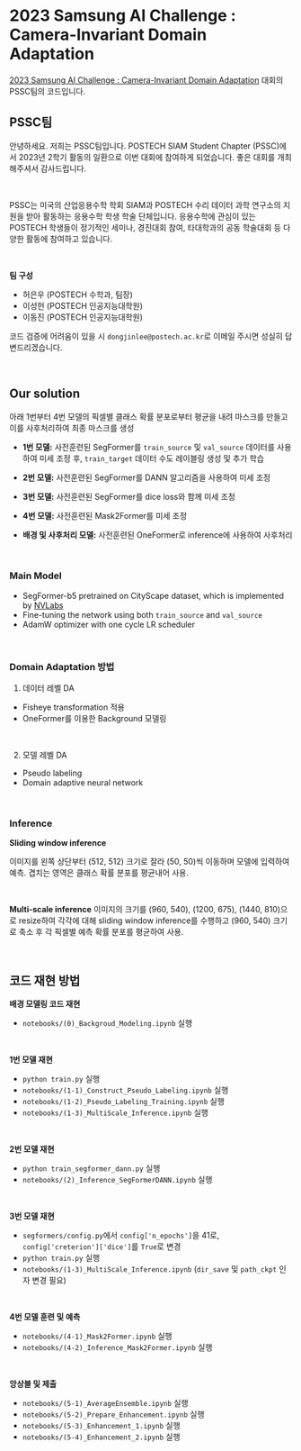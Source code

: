 # 2023 Samsung AI Challenge : Camera-Invariant Domain Adaptation
[2023 Samsung AI Challenge : Camera-Invariant Domain Adaptation](https://dacon.io/competitions/official/236132/overview/description)
대회의 PSSC팀의 코드입니다.

## PSSC팀
안녕하세요. 저희는 PSSC팀입니다. POSTECH SIAM Student Chapter (PSSC)에서 2023년 2학기 활동의 일환으로 이번 대회에 참여하게 되었습니다. 좋은 대회를 개최해주셔서 감사드립니다.

<br>

PSSC는 미국의 산업응용수학 학회 SIAM과 POSTECH 수리 데이터 과학 연구소의 지원을 받아 활동하는 응용수학 학생 학술 단체입니다. 
응용수학에 관심이 있는 POSTECH 학생들이 정기적인 세미나, 경진대회 참여, 타대학과의 공동 학술대회 등 다양한 활동에 참여하고 있습니다.

<br>

**팀 구성**

- 허은우 (POSTECH 수학과, 팀장)
- 이성헌 (POSTECH 인공지능대학원)
- 이동진 (POSTECH 인공지능대학원)

코드 검증에 어려움이 있을 시 `dongjinlee@postech.ac.kr`로 이메일 주시면 성실히 답변드리겠습니다.

<br>

## Our solution
아래 1번부터 4번 모델의 픽셀별 클래스 확률 분포로부터 평균을 내려 마스크를 만들고 이를 사후처리하여 최종 마스크를 생성

- **1번 모델:** 사전훈련된 SegFormer를 `train_source` 및 `val_source` 데이터를 사용하여 미세 조정 후, `train_target` 데이터 수도 레이블링 생성 및 추가 학습

- **2번 모델:** 사전훈련된 SegFormer를 DANN 알고리즘을 사용하여 미세 조정

- **3번 모델:** 사전훈련된 SegFormer를 dice loss와 함께 미세 조정

- **4번 모델:** 사전훈련된 Mask2Former를 미세 조정

- **배경 및 사후처리 모델:** 사전훈련된 OneFormer로 inference에 사용하여 사후처리

<br>

### Main Model
- SegFormer-b5 pretrained on CityScape dataset, which is implemented by [NVLabs](https://huggingface.co/nvidia/segformer-b5-finetuned-cityscapes-1024-1024)
- Fine-tuning the network using both `train_source` and `val_source`
- AdamW optimizer with one cycle LR scheduler

<br>

### Domain Adaptation 방법
1. 데이터 레벨 DA
- Fisheye transformation 적용
- OneFormer를 이용한 Background 모델링

<br>

2. 모델 레벨 DA
- Pseudo labeling
- Domain adaptive neural network

<br>

### Inference
**Sliding window inference**

이미지를 왼쪽 상단부터 (512, 512) 크기로 잘라 (50, 50)씩 이동하며 모델에 입력하여 예측. 겹치는 영역은 클래스 확률 분포를 평균내어 사용.

<br>

**Multi-scale inference**
이미지의 크기를 (960, 540), (1200, 675), (1440, 810)으로 resize하여 각각에 대해 sliding window inference를 수행하고 (960, 540) 크기로 축소 후 각 픽셀별 예측 확률 분포를 평균하여 사용.

<br>

## 코드 재현 방법

**배경 모델링 코드 재현**
- `notebooks/(0)_Backgroud_Modeling.ipynb` 실행

<br>

**1번 모델 재현**
- `python train.py` 실행
- `notebooks/(1-1)_Construct_Pseudo_Labeling.ipynb` 실행
- `notebooks/(1-2)_Pseudo_Labeling_Training.ipynb` 실행
- `notebooks/(1-3)_MultiScale_Inference.ipynb` 실행

<br>

**2번 모델 재현**
- `python train_segformer_dann.py` 실행
- `notebooks/(2)_Inference_SegFormerDANN.ipynb` 실행

<br>

**3번 모델 재현**
- `segformers/config.py`에서 `config['n_epochs']`을 41로, `config['creterion']['dice']`를 `True`로 변경
- `python train.py` 실행
- `notebooks/(1-3)_MultiScale_Inference.ipynb` (`dir_save` 및 `path_ckpt` 인자 변경 필요)

<br>

**4번 모델 훈련 및 예측**
- `notebooks/(4-1)_Mask2Former.ipynb` 실행
- `notebooks/(4-2)_Inference_Mask2Former.ipynb` 실행

<br>

**앙상블 및 제출**
- `notebooks/(5-1)_AverageEnsemble.ipynb` 실행
- `notebooks/(5-2)_Prepare_Enhancement.ipynb` 실행
- `notebooks/(5-3)_Enhancement_1.ipynb` 실행
- `notebooks/(5-4)_Enhancement_2.ipynb` 실행

<br>
